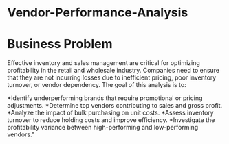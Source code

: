 # Vendor-Performance-Analysis


# Business Problem

Effective inventory and sales management are critical for optimizing profitability in the retail and wholesale industry. Companies need to ensure that they are not incurring losses due to inefficient pricing, poor inventory turnover, or vendor dependency. The goal of this analysis is to:

*Identify underperforming brands that require promotional or pricing adjustments.
*Determine top vendors contributing to sales and gross profit.
*Analyze the impact of bulk purchasing on unit costs.
*Assess inventory turnover to reduce holding costs and improve efficiency.
*Investigate the profitability variance between high-performing and low-performing vendors."

